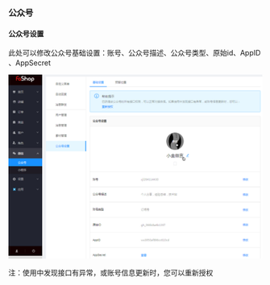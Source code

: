 ### 公众号

#### 公众号设置

此处可以修改公众号基础设置：账号、公众号描述、公众号类型、原始id、AppID 、AppSecret 

![](./images/huang-wechat-Setting.png)



注：使用中发现接口有异常，或账号信息更新时，您可以重新授权